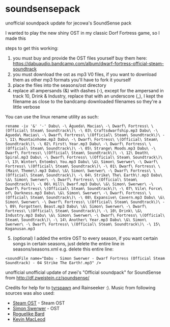# soundsensepack
unofficial soundpack update for jecowa's SoundSense pack

I wanted to play the new shiny OST in my classic Dorf Fortress game, so I made this

steps to get this working:
1. you must buy and provide the OST files yourself
buy them here:
https://dabuaudio.bandcamp.com/album/dwarf-fortress-official-steam-soundtrack
2. you must download the ost as mp3 V0 files, if you want to download them as other mp3 formats you'll have to fork it yourself
3. place the files into the seasons/ost directory
4. replace all ampersands (&) with dashes (-), except for the ampersand in track 10, Drink & Industry, replace that with an underscore (_), I kept the filename as close to the bandcamp downloaded filenames so they're a little verbose

You can use the linux rename utility as such:

`
rename -iv '&' '-' Dabu\ -\ Águeda\ Macias\ -\ Dwarf\ Fortress\ \(Official\ Steam\ Soundtrack\)\ -\ 03\ Craftsdwarfship.mp3 Dabu\ -\ Águeda\ Macias\ -\ Dwarf\ Fortress\ \(Official\ Steam\ Soundtrack\)\ -\ 11\ Mountainhome.mp3 Dabu\ -\ Dwarf\ Fortress\ \(Official\ Steam\ Soundtrack\)\ -\ 02\ First\ Year.mp3 Dabu\ -\ Dwarf\ Fortress\ \(Official\ Steam\ Soundtrack\)\ -\ 05\ Strange\ Moods.mp3 Dabu\ -\ Dwarf\ Fortress\ \(Official\ Steam\ Soundtrack\)\ -\ 12\ Death\ Spiral.mp3 Dabu\ -\ Dwarf\ Fortress\ \(Official\ Steam\ Soundtrack\)\ -\ 13\ Winter\ Entombs\ You.mp3 Dabu\ \&\ Simon\ Swerwer\ -\ Dwarf\ Fortress\ \(Official\ Steam\ Soundtrack\)\ -\ 01\ Dwarf\ Fortress\ \(Main\ Theme\).mp3 Dabu\ \&\ Simon\ Swerwer\ -\ Dwarf\ Fortress\ \(Official\ Steam\ Soundtrack\)\ -\ 04\ Strike\ The\ Earth\!.mp3 Dabu\ \&\ Simon\ Swerwer\ -\ Dwarf\ Fortress\ \(Official\ Steam\ Soundtrack\)\ -\ 06\ Hill\ Dwarf.mp3 Dabu\ \&\ Simon\ Swerwer\ -\ Dwarf\ Fortress\ \(Official\ Steam\ Soundtrack\)\ -\ 07\ Vile\ Force\ of\ Darkness.mp3 Dabu\ \&\ Simon\ Swerwer\ -\ Dwarf\ Fortress\ \(Official\ Steam\ Soundtrack\)\ -\ 08\ Expansive\ Cavern.mp3 Dabu\ \&\ Simon\ Swerwer\ -\ Dwarf\ Fortress\ \(Official\ Steam\ Soundtrack\)\ -\ 09\ Forgotten\ Beast.mp3 Dabu\ \&\ Simon\ Swerwer\ -\ Dwarf\ Fortress\ \(Official\ Steam\ Soundtrack\)\ -\ 10\ Drink\ \&\ Industry.mp3 Dabu\ \&\ Simon\ Swerwer\ -\ Dwarf\ Fortress\ \(Official\ Steam\ Soundtrack\)\ -\ 14\ Another\ Year.mp3 Dabu\ \&\ Simon\ Swerwer\ -\ Dwarf\ Fortress\ \(Official\ Steam\ Soundtrack\)\ -\ 15\ Koganusan.mp3
`

5. (optional) I added the entire OST to every season, if you want certain songs in certain seasons, just delete the entire line in seasons/seasons.xml
e.g. delete this entire line:

`<soundFile name="Dabu - Simon Swerwer - Dwarf Fortress (Official Steam Soundtrack) - 04 Strike The Earth!.mp3" />`


unofficial unofficial update of zwei's "Official soundpack" for SoundSense
from http://df.zweistein.cz/soundsense/


Credits for help for to [tyrspawn](http://www.krauselabs.net/) and Rainseeker :). Music from following sources was also used:


 * [Steam OST](https://dabuaudio.bandcamp.com/album/dwarf-fortress-official-steam-soundtrack) - Steam OST
 * [Simon Swerwer](http://www.reverbnation.com/simonswerwer) - OST
 * [Roguelike Bard](http://roguebard.eptalys.net/)
 * [Kevin MacLeod](http://incompetech.com/m/c/royalty-free/index.html)
